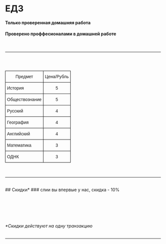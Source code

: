 # ЕДЗ
#### Только проверенная домашняя работа
#### Проверено проффесионалами в домашней работе

<style type="text/css">
.tg  {border-collapse:collapse;border-spacing:0;}
.tg td{border-color:black;border-style:solid;border-width:1px;font-family:Arial, sans-serif;font-size:14px;
  overflow:hidden;padding:10px 5px;word-break:normal;}
.tg th{border-color:black;border-style:solid;border-width:1px;font-family:Arial, sans-serif;font-size:14px;
  font-weight:normal;overflow:hidden;padding:10px 5px;word-break:normal;}
.tg .tg-baqh{text-align:center;vertical-align:top}
.tg .tg-0lax{text-align:left;vertical-align:top}
 #typing-text {
     color: #246904;
     border: solid 1px transparent;
     font-weight: bold;
     text-align: left;
     font-family: Arial, Helvetica, sans-serif;
     overflow: auto;
     background-color: transparent;
     font-size: 15px;
     padding: 5px;
     height: 30px;
     width: 300px;
     outline: none;
     resize: none;
     box-sizing: border-box;
}
  .Marquee-box {
     position: relative;
     display: inline-block;
     width: 500px;
     height: 80px;
  }
  .MyMarquee {
     text-align: center;
     font-weight: bold;
     max-width: 100%;
     height: 100%;
     font-size: 25px;
     border: 1px solid transparent;
     color: #0e6b00;
     font-family: Arial, Helvetica, sans-serif;
     vertical-align: middle;
     -webkit-box-sizing: border-box;
        -moz-box-sizing: border-box;
             box-sizing: border-box;
     background-color: transparent;

     text-shadow: 2px 2px 2px #A3A3A3;
  }
  .MyMarquee div {
     display: inline-block;
     vertical-align: middle;
  }
  .MyMarquee a, .MyMarquee img {
     display: inline-block;
     text-decoration: underline;
     color: #0e6b00;
     vertical-align: middle;
  }


</style>
<br>

___

<textarea id="typing-text" readonly></textarea>
<br>

<table class="tg">
<thead>
  <tr>
    <th class="tg-baqh">Предмет</th>
    <th class="tg-baqh">Цена/Рубль</th>
  </tr>
</thead>
<tbody>
  <tr>
    <td class="tg-0lax">История</td>
    <td class="tg-baqh">5</td>
  </tr>
  <tr>
    <td class="tg-0lax">Обществознание</td>
    <td class="tg-baqh">5</td>
  </tr>
  <tr>
    <td class="tg-0lax">Русский</td>
    <td class="tg-baqh">4</td>
  </tr>
  <tr>
    <td class="tg-0lax">География</td>
    <td class="tg-baqh">4</td>
  </tr>
  <tr>
    <td class="tg-0lax">Английский</td>
    <td class="tg-baqh">4</td>
  </tr>
  <tr>
    <td class="tg-0lax">Математика</td>
    <td class="tg-baqh">3</td>
  </tr>
  <tr>
    <td class="tg-0lax">ОДНК</td>
    <td class="tg-baqh">3</td>
  </tr>
</tbody>
</table>
<script>
(function () {
   var CharacterPos = 0;
   var MsgBuffer = "";
   var TypeDelay = 100; 
   var NxtMsgDelay = 1000;
   var MsgIndex = 0;
   var delay;
   var MsgArray = ["Мы работаем для:","202 кабинета!","Наша команда состоит из:","Григория","И","Руслана"];

   function StartTyping() {
      var id = document.getElementById("typing-text");
      if (CharacterPos != MsgArray[MsgIndex].length) {
         MsgBuffer  = MsgBuffer + MsgArray[MsgIndex].charAt(CharacterPos);
         id.value = MsgBuffer+"_";
         delay = TypeDelay;
         id.scrollTop = id.scrollHeight; 
      } else {
         delay = NxtMsgDelay;
         MsgBuffer   = "";
         CharacterPos = -1;
         if (MsgIndex!=MsgArray.length-1){
           MsgIndex++;
         }else {
           MsgIndex = 0;
         }
       }
       CharacterPos++;
       setTimeout(StartTyping,delay);
   }
StartTyping();
})();
</script>
<br>

___

<br>
## Скидки*
### слии вы впервые у нас, скидка - 10%
 <div class="Marquee-box">
   <marquee class="MyMarquee" id="my_marquee" direction="left" behavior="1" scrollamount="3" onmouseover="this.stop()" onmouseout="this.start()">
     <div>Приведи друга, и получи скидку 15%</div>
   </marquee>
 </div>


###### *Скидки действуют на одну транзакцию
<script>
  var message="Запрещаю Сохранять что-либо!!!";
  function clickIE4(){
     if (event.button==2){
           alert(message);
           return false;
        }
  }

   function clickNS4(e){
     if (document.layers||document.getElementById&&!document.all){
         if (e.which==2||e.which==3){
           alert(message);
           return false;
          }
      }
    }

   if (document.layers){
       document.captureEvents(Event.MOUSEDOWN);
       document.onmousedown=clickNS4;
   } else if (document.all&&!document.getElementById){
       document.onmousedown=clickIE4;
   }

   document.oncontextmenu=new Function("alert(message);return false")
 </script> 

___

<div class="copyright" align="center">
  <script>
    document.write('&copy;' );
    document.write(' 2021 - ');
    document.write(new Date().getFullYear());
    document.write(' edz - All Rights Reserved.');
    document.write('<br/>Last Updated : ');
    document.write(document.lastModified);
  </script>
</div>
